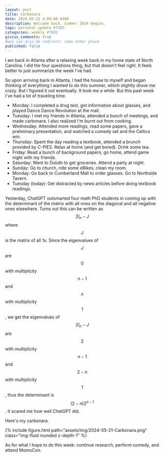 ```yaml
---
layout: post
title: Carbonara
date: 2024-05-21 4:00:00-0400
description: Welcome back. Summer 2024 begins.
tags: personal-update #TODO
categories: weekly #TODO
giscus_comments: true
#you can also do redirect: some other place
published: false
---
```


I am back in Atlanta after a relaxing week back in my home state of North Carolina. I did the four questions thing, but that doesn't feel right. It feels better to just summarize the week I've had.

So upon arriving back in Atlanta, I had the house to myself and began thinking of everything I wanted to do this summer, which slightly drove me crazy. But I figured it out eventually. It took me a while. But this past week I've had a lot of traveling time.
- Monday: I completed a drug test, got information about glasses, and played Dance Dance Revolution at the mall.
- Tuesday: I met my friends in Atlanta, attended a bunch of meetings, and made carbonara. I also realized I'm burnt out from cooking.
- Wednesday: Attended more readings, read some papers, gave a preliminary presentation, and watched a comedy set and the Celtics win.
- Thursday: Spent the day reading a textbook, attended a brunch provided by C-PIES. Relax at home (and get bored). Drink some tea.
- Friday: Read a bunch of background papers, go home, attend game night with my friends.
- Saturday: Went to Duluth to get groceries. Attend a party at night.
- Sunday: Go to church, ride some eBikes, clean my room.
- Monday: Go back to Cumberland Mall to order glasses. Go to Northside Tavern. 
- Tuesday (today): Get distracted by news articles before doing textbook readings.

Yesterday, ChatGPT outsmarted four math PhD students in coming up with the determinant of the matrix with all ones on the diagonal and all negative ones elsewhere. Turns out this can be written as $$2I_{n} - J$$ where $$J$$ is the matrix of all 1s. Since the eigenvalues of $$J$$ are $$0$$ with multiplicity $$n-1$$ and $$n$$ with multiplicity $$1$$, we get the eigenvalues of $$2I_{n} - J$$ are $$2$$ with multiplicity $$n-1$$ and $$2 - n$$ with multiplicity $$1$$, thus the determinant is $$(2-n)2^{n-1}$$. It scared me how well ChatGPT did.

Here's my carbonara.

<div class="row mt-3">
    <div class="col-sm mt-3 mt-md-0">
        {% include figure.html path="assets/img/2024-05-21-Carbonara.png" class="img-fluid rounded z-depth-1" %}
    </div>
</div>

As for what I hope to do this week: continue research, perform comedy, and attend MomoCon.